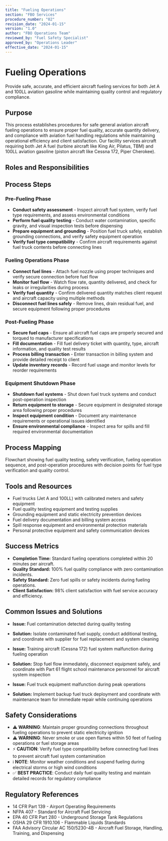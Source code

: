 ```yaml
---
title: "Fueling Operations"
section: "FBO Services"
procedure_number: "02"
revision_date: "2024-01-15"
version: "1.0"
author: "FBO Operations Team"
reviewed_by: "Fuel Safety Specialist"
approved_by: "Operations Leader"
effective_date: "2024-01-15"
---
```


# Fueling Operations

Provide safe, accurate, and efficient aircraft fueling services for both Jet A and 100LL aviation gasoline while maintaining quality control and regulatory compliance.

## Purpose

This process establishes procedures for safe general aviation aircraft fueling operations to ensure proper fuel quality, accurate quantity delivery, and compliance with aviation fuel handling regulations while maintaining operational efficiency and client satisfaction. Our facility services aircraft requiring both Jet A fuel (turbine aircraft like King Air, Pilatus, TBM) and 100LL aviation gasoline (piston aircraft like Cessna 172, Piper Cherokee).

## Roles and Responsibilities


## Process Steps

### Pre-Fueling Phase

- **Conduct safety assessment** - Inspect aircraft fuel system, verify fuel type requirements, and assess environmental conditions
- **Perform fuel quality testing** - Conduct water contamination, specific gravity, and visual inspection tests before dispensing
- **Prepare equipment and grounding** - Position fuel truck safely, establish grounding connections, and verify safety equipment operation
- **Verify fuel type compatibility** - Confirm aircraft requirements against fuel truck contents before connecting lines

### Fueling Operations Phase

- **Connect fuel lines** - Attach fuel nozzle using proper techniques and verify secure connection before fuel flow
- **Monitor fuel flow** - Watch flow rate, quantity delivered, and check for leaks or irregularities during process
- **Verify fuel quantity** - Confirm delivered quantity matches client request and aircraft capacity using multiple methods
- **Disconnect fuel lines safely** - Remove lines, drain residual fuel, and secure equipment following proper procedures

### Post-Fueling Phase

- **Secure fuel caps** - Ensure all aircraft fuel caps are properly secured and torqued to manufacturer specifications
- **Fill documentation** - Fill fuel delivery ticket with quantity, type, aircraft information, and quality test results
- **Process billing transaction** - Enter transaction in billing system and provide detailed receipt to client
- **Update inventory records** - Record fuel usage and monitor levels for reorder requirements

### Equipment Shutdown Phase

- **Shutdown fuel systems** - Shut down fuel truck systems and conduct post-operation inspection
- **Return equipment to storage** - Secure equipment in designated storage area following proper procedures
- **Inspect equipment condition** - Document any maintenance requirements or operational issues identified
- **Ensure environmental compliance** - Inspect area for spills and fill required environmental documentation

## Process Mapping

Flowchart showing fuel quality testing, safety verification, fueling operation sequence, and post-operation procedures with decision points for fuel type verification and quality control.

## Tools and Resources

- Fuel trucks (Jet A and 100LL) with calibrated meters and safety equipment
- Fuel quality testing equipment and testing supplies
- Grounding equipment and static electricity prevention devices
- Fuel delivery documentation and billing system access
- Spill response equipment and environmental protection materials
- Personal protective equipment and safety communication devices

## Success Metrics

- **Completion Time:** Standard fueling operations completed within 20 minutes per aircraft.
- **Quality Standard:** 100% fuel quality compliance with zero contamination incidents.
- **Safety Standard:** Zero fuel spills or safety incidents during fueling operations.
- **Client Satisfaction:** 98% client satisfaction with fuel service accuracy and efficiency.


## Common Issues and Solutions

- **Issue:** Fuel contamination detected during quality testing
- **Solution:** Isolate contaminated fuel supply, conduct additional testing, and coordinate with supplier for fuel replacement and system cleaning


- **Issue:** Training aircraft (Cessna 172) fuel system malfunction during fueling operation
- **Solution:** Stop fuel flow immediately, disconnect equipment safely, and coordinate with Part 61 flight school maintenance personnel for aircraft system inspection

- **Issue:** Fuel truck equipment malfunction during peak operations
- **Solution:** Implement backup fuel truck deployment and coordinate with maintenance team for immediate repair while continuing operations

## Safety Considerations

- ⚠️ **WARNING**: Maintain proper grounding connections throughout fueling operations to prevent static electricity ignition
- ⚠️ **WARNING**: Never smoke or use open flames within 50 feet of fueling operations or fuel storage areas
- ⚡ **CAUTION**: Verify fuel type compatibility before connecting fuel lines to prevent aircraft fuel system contamination
- ℹ️ **NOTE**: Monitor weather conditions and suspend fueling during electrical storms or high wind conditions
- ✅ **BEST PRACTICE**: Conduct daily fuel quality testing and maintain detailed records for regulatory compliance



## Regulatory References

- 14 CFR Part 139 - Airport Operating Requirements
- NFPA 407 - Standard for Aircraft Fuel Servicing
- EPA 40 CFR Part 280 - Underground Storage Tank Regulations
- OSHA 29 CFR 1910.106 - Flammable Liquids Standards
- FAA Advisory Circular AC 150/5230-4B - Aircraft Fuel Storage, Handling, Training, and Dispensing
